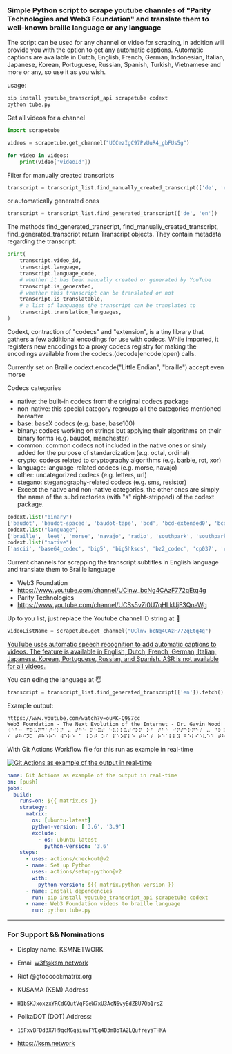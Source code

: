 ### Simple Python script to scrape youtube channles of "Parity Technologies and Web3 Foundation" and translate them to well-known braille language or any language

The script can be used for any channel or video for scraping, in addition will provide you with the option to get any automatic captions. Automatic captions are available in Dutch, English, French, German, Indonesian, Italian, Japanese, Korean, Portuguese, Russian, Spanish, Turkish, Vietnamese and more or any, so use it as you wish.

usage:
```python
pip install youtube_transcript_api scrapetube codext
python tube.py
```

Get all videos for a channel

```python
import scrapetube

videos = scrapetube.get_channel("UCCezIgC97PvUuR4_gbFUs5g")

for video in videos:
    print(video['videoId'])
```

Filter for manually created transcripts

```python
transcript = transcript_list.find_manually_created_transcript(['de', 'en'])
```
or automatically generated ones
```python
transcript = transcript_list.find_generated_transcript(['de', 'en'])
```

The methods find_generated_transcript, find_manually_created_transcript, find_generated_transcript return Transcript objects. They contain metadata regarding the transcript:
```python
print(
    transcript.video_id,
    transcript.language,
    transcript.language_code,
    # whether it has been manually created or generated by YouTube
    transcript.is_generated,
    # whether this transcript can be translated or not
    transcript.is_translatable,
    # a list of languages the transcript can be translated to
    transcript.translation_languages,
)
```

Codext, contraction of "codecs" and "extension", is a tiny library that gathers a few additional encodings for use with codecs. While imported, it registers new encodings to a proxy codecs registry for making the encodings available from the codecs.(decode|encode|open) calls.

Currently set on Braille codext.encode("Little Endian", "braille") accept even morse

Codecs categories

* native: the built-in codecs from the original codecs package
* non-native: this special category regroups all the categories mentioned hereafter
* base: baseX codecs (e.g. base, base100)
* binary: codecs working on strings but applying their algorithms on their binary forms (e.g. baudot, manchester)
* common: common codecs not included in the native ones or simly added for the purpose of standardization (e.g. octal, ordinal)
* crypto: codecs related to cryptography algorithms (e.g. barbie, rot, xor)
* language: language-related codecs (e.g. morse, navajo)
* other: uncategorized codecs (e.g. letters, url)
* stegano: steganography-related codecs (e.g. sms, resistor)
* Except the native and non-native categories, the other ones are simply the name of the subdirectories (with "s" right-stripped) of the codext package.

```python
codext.list("binary")
['baudot', 'baudot-spaced', 'baudot-tape', 'bcd', 'bcd-extended0', 'bcd-extended1', 'excess3', 'gray', 'manchester', 'manchester-inverted']
codext.list("language")
['braille', 'leet', 'morse', 'navajo', 'radio', 'southpark', 'southpark-icase', 'tom-tom']
codext.list("native")
['ascii', 'base64_codec', 'big5', 'big5hkscs', 'bz2_codec', 'cp037', 'cp273', 'cp424', 'cp437', 'cp500', 'cp775', 'cp850', 'cp852', 'cp855', 'cp857', 'cp858', 'cp860', 'cp861', 'cp862', 'cp863', ...]
```

Current channels for scrapping the transcript subtitles in English language and translate them to Braille language
* Web3 Foundation
* https://www.youtube.com/channel/UClnw_bcNg4CAzF772qEtq4g
* Parity Technologies
* https://www.youtube.com/channel/UCSs5vZi0U7qHLkUjF3QnaWg

Up to you list, just replace the Youtube channel ID string at :exploding_head:
```python
videoListName = scrapetube.get_channel("UClnw_bcNg4CAzF772qEtq4g")
```
[YouTube uses automatic speech recognition to add automatic captions to videos. The feature is available in English, Dutch, French, German, Italian, Japanese, Korean, Portuguese, Russian, and Spanish. ASR is not available for all videos.](https://support.google.com/youtube/answer/7296221?hl=en#:~:text=YouTube%20uses%20automatic%20speech%20recognition,not%20available%20for%20all%20videos.)

You can eding the language at :innocent:
```python
transcript = transcript_list.find_generated_transcript(['en']).fetch()
```
Example output:
```
https://www.youtube.com/watch?v=ouMK-Q9S7cc
Web3 Foundation - The Next Evolution of the Internet - Dr. Gavin Wood
⠺⠑⠃⠒⠀⠋⠕⠥⠝⠙⠁⠞⠊⠕⠝⠀⠤⠀⠞⠓⠑⠀⠝⠑⠭⠞⠀⠑⠧⠕⠇⠥⠞⠊⠕⠝⠀⠕⠋⠀⠞⠓⠑⠀⠊⠝⠞⠑⠗⠝⠑⠞⠀⠤⠀⠙⠗⠨⠀⠛⠁⠧⠊⠝⠀⠺⠕⠕⠙
⠊⠀⠞⠓⠊⠝⠅⠀⠞⠓⠑⠗⠑⠀⠺⠑⠗⠑⠀⠁⠀⠇⠕⠞⠀⠕⠋⠀⠏⠑⠕⠏⠇⠑⠀⠞⠓⠁⠞⠀⠗⠑⠁⠇⠇⠽⠀⠃⠑⠇⠊⠑⠧⠑⠙⠀⠞⠓⠑⠀⠊⠝⠞⠑⠗⠝⠑⠞⠀⠺⠁⠎⠀⠺⠁⠎⠀⠛⠕⠝⠝⠁⠀⠃⠑⠀⠁⠀⠞⠗⠁⠝⠎⠋⠕⠗⠍⠁⠞⠊⠧⠑⠀⠞⠑⠉⠓⠝⠕⠇⠕⠛⠽⠀⠋⠕⠗⠀⠎⠕⠉⠊⠑⠞⠽⠀⠁⠝⠙⠀⠊⠀⠞⠓⠊⠝⠅⠀⠺⠓⠁⠞⠀⠓⠁⠏⠏⠑⠝⠑⠙⠀⠺⠁⠎⠀⠞⠓⠑⠀⠊⠝⠞⠑⠗⠝⠑⠞⠀⠺⠁⠎⠀⠙⠑⠎⠊⠛⠝⠑⠙⠀⠊⠝⠀⠎⠥⠉⠓⠀⠁⠀⠺⠁⠽⠀⠞⠓⠁⠞⠀⠊⠞⠀⠁⠇⠇⠕⠺⠑⠙⠀⠊⠞⠀⠺⠁⠎⠀⠋⠇⠑⠭⠊⠃⠇⠑⠀⠊⠞⠀⠁⠇⠇⠕⠺⠑⠙⠀⠑⠭⠊⠎⠞⠊⠝⠛⠀⠎⠞⠗⠥⠉⠞⠥⠗⠑⠎⠀⠕⠋⠀⠎⠕⠉⠊⠑⠞⠽⠀⠑⠭⠊⠎⠞⠊⠝⠛⠀⠺⠁⠽⠎⠀⠕⠋⠀⠙⠕⠊⠝⠛⠀⠃⠥⠎⠊⠝⠑⠎⠎⠀⠞⠕⠀⠎⠊⠍⠏⠇⠽⠀⠍⠕⠧⠑⠀⠕⠧⠑⠗⠀⠕⠝⠞⠕⠀⠞⠓⠑⠀⠙⠊⠛⠊⠞⠁⠇⠀⠙⠕⠍⠁⠊⠝⠀⠎⠕⠀⠺⠓⠑⠝⠀⠺⠑⠀⠙⠕⠀⠃⠁⠝⠅⠊⠝⠛⠀⠕⠝⠀⠞⠓⠑⠀⠊⠝⠞⠑⠗⠝⠑⠞⠀⠺⠑⠀⠎⠞⠊⠇⠇⠀⠥⠎⠑⠀⠁⠀⠃⠁⠝⠅⠀⠺⠑⠀⠎⠞⠊⠇⠇⠀⠥⠎⠑⠀⠕⠥⠗⠀⠑⠭⠊⠎⠞⠊⠝⠛⠀⠃⠗⠊⠉⠅⠤⠁⠝⠙⠤⠍⠕⠗⠞⠁⠗⠀⠞⠗⠁⠙⠊⠞⠊⠕⠝⠁⠇⠀⠲⠴⠴⠀⠽⠑⠁⠗⠀⠕⠇⠙⠀⠃⠁⠝⠅⠊⠝⠛⠀⠕⠗⠛⠁⠝⠊⠵⠁⠞⠊⠕⠝⠀⠊⠞⠄⠎⠀⠚⠥⠎⠞⠀⠞⠓⠁⠞⠀⠺⠑⠀⠁⠉⠉⠑⠎⠎⠀⠞⠓⠑⠍⠀⠞⠓⠗⠕⠥⠛⠓⠀⠁⠀⠺⠑⠃⠀⠏⠁⠛⠑⠀⠊⠞⠀⠓⠁⠎⠝⠄⠞⠀⠗⠑⠁⠇⠇⠽⠀⠁⠇⠞⠑⠗⠑⠙⠀⠎⠕⠉⠊⠑⠞⠽⠀⠊⠞⠀⠗⠑⠁⠇⠇⠽⠀⠺⠁⠎⠝⠄⠞⠀⠞⠗⠁⠝⠎⠋⠕⠗⠍⠁⠞⠊⠧⠑⠀⠁⠝⠙⠀⠊⠀⠞⠓⠊⠝⠅⠀⠞⠓⠁⠞⠄⠎⠀⠞⠓⠁⠞⠄⠎⠀⠑⠧⠑⠗⠍⠕⠗⠑⠀⠉⠇⠑⠁⠗⠀⠺⠓⠑⠝⠀⠺⠑⠀⠺⠓⠑⠝⠀⠺⠑⠀⠞⠓⠊⠝⠅⠀⠁⠃⠕⠥⠞⠀⠋⠁⠉⠑⠃⠕⠕⠅⠀⠁⠝⠙⠀⠺⠑⠀⠞⠓⠊⠝⠅⠀⠁⠃⠕⠥⠞⠀⠛⠕⠕⠛⠇⠑⠀⠞⠓⠑⠎⠑⠀⠁⠗⠑⠀⠝⠕⠞⠀⠝⠑⠺⠀⠺⠁⠽⠎⠀⠕⠋⠀⠺⠕⠗⠅⠊⠝⠛⠀⠝⠑⠺⠀⠺⠁⠽⠎⠀⠕⠋⠀⠏⠑⠕⠏⠇⠑⠀⠺⠕⠗⠅⠊⠝⠛⠀⠞⠕⠛⠑⠞⠓⠑⠗⠀⠊⠝⠀⠗⠑⠁⠇⠊⠞⠽⠀⠞⠓⠑⠽⠄⠗⠑⠀⠞⠓⠑⠀⠎⠁⠍⠑⠀⠅⠊⠝⠙⠎⠀⠕⠋⠀⠎⠞⠗⠥⠉⠞⠥⠗⠑⠎⠀⠞⠓⠁⠞⠀⠞⠓⠑⠀⠎⠁⠍⠑⠀⠓⠊⠑⠗⠁⠗⠉⠓⠊⠉⠁⠇⠀⠕⠗⠛⠁⠝⠊⠵⠁⠞⠊⠕⠝⠎⠀⠞⠓⠁⠞⠀⠓⠁⠧⠑⠀⠞⠓⠑⠀⠎⠁⠍⠑⠀⠉⠑⠝⠞⠗⠁⠇⠊⠵⠑⠙⠀⠃⠁⠝⠅⠀⠁⠉⠉⠕⠥⠝⠞⠎⠀⠞⠓⠁⠞⠀⠓⠁⠧⠑⠀⠞⠓⠑⠀⠎⠁⠍⠑⠀⠎⠕⠗⠞⠀⠕⠋⠀⠍⠥⠇⠞⠊⠝⠁⠞⠊⠕⠝⠁⠇⠀⠎⠞⠗⠥⠉⠞⠥⠗⠑⠀⠁⠎⠀⠁⠇⠇⠀⠕⠋⠀⠞⠓⠑⠀⠧⠁⠗⠊⠕⠥⠎⠀⠕⠞⠓⠑⠗⠀⠋⠕⠗⠞⠥⠝⠑⠀⠢⠴⠴⠀⠉⠕⠗⠏⠕⠗⠁⠞⠑⠀⠉⠕⠍⠏⠁⠝⠊⠑⠎⠀⠊⠝⠀⠗⠑⠁⠇⠊⠞⠽⠀⠞⠕⠀⠉⠓⠁⠝⠛⠑⠀⠎⠕⠉⠊⠑⠞⠽⠀⠺⠑⠀⠗⠑⠁⠇⠇⠽⠀⠝⠑⠑⠙⠀⠞⠕⠀⠙⠕⠀⠎⠕⠍⠑⠞⠓⠊⠝⠛⠀⠃⠑⠞⠞⠑⠗⠀⠞⠓⠁⠝⠀⠉⠗⠑⠁⠞⠊⠝⠛⠀⠞⠑⠉⠓⠝⠕⠇⠕⠛⠊⠑⠎⠀⠞⠓⠁⠞⠀⠚⠥⠎⠞⠀⠁⠇⠇⠕⠺⠀⠥⠎⠀⠞⠕⠀⠍⠊⠗⠗⠕⠗⠀⠓⠕⠺⠀⠎⠕⠉⠊⠑⠞⠽⠀⠺⠕⠗⠅⠎⠀⠁⠝⠽⠺⠁⠽⠀⠺⠑⠀⠝⠑⠑⠙⠀⠞⠕⠀⠉⠗⠑⠁⠞⠑⠀⠞⠑⠉⠓⠝⠕⠇⠕⠛⠊⠑⠎⠀⠞⠓⠁⠞⠀⠋⠕⠗⠛⠑⠀⠝⠑⠺⠀⠺⠁⠽⠎⠀⠕⠋⠀⠃⠑⠊⠝⠛⠀⠁⠃⠇⠑⠀⠞⠕⠀⠺⠕⠗⠅⠀⠺⠊⠞⠓⠀⠑⠁⠉⠓⠀⠕⠞⠓⠑⠗⠀⠁⠝⠙⠀⠞⠓⠁⠞⠄⠎⠀⠙⠊⠋⠋⠑⠗⠑⠝⠞⠀⠞⠕⠀⠝⠑⠺⠀⠺⠁⠽⠎⠀⠕⠋⠀⠃⠑⠊⠝⠛⠀⠁⠃⠇⠑⠀⠞⠕⠀⠉⠕⠍⠍⠥⠝⠊⠉⠁⠞⠑⠀⠺⠊⠞⠓⠀⠑⠁⠉⠓⠀⠕⠞⠓⠑⠗⠀⠊⠞⠄⠎⠀⠁⠇⠎⠕⠀⠛⠕⠞⠀⠞⠕⠀⠃⠑⠀⠝⠑⠺⠀⠺⠁⠽⠎⠀⠕⠋⠀⠃⠑⠊⠝⠛⠀⠁⠃⠇⠑⠀⠞⠕⠀⠕⠗⠛⠁⠝⠊⠵⠑⠀⠁⠝⠙⠀⠞⠗⠥⠎⠞⠀⠞⠓⠁⠞⠀⠑⠁⠉⠓⠀⠕⠞⠓⠑⠗⠀⠊⠎⠀⠛⠕⠊⠝⠛⠀⠞⠕⠀⠙⠕⠀⠺⠓⠁⠞⠀⠺⠓⠁⠞⠀⠞⠓⠑⠽⠀⠝⠑⠑⠙⠀⠞⠕⠀⠙⠕⠀⠊⠝⠀⠕⠗⠙⠑⠗⠀⠞⠕⠀⠓⠁⠧⠑⠀⠎⠕⠍⠑⠀⠎⠕⠗⠞⠀⠕⠋⠀⠎⠓⠁⠗⠑⠙⠀⠉⠕⠝⠉⠇⠥⠎⠊⠕⠝⠀⠕⠗⠀⠗⠁⠍⠊⠋⠊⠉⠁⠞⠊⠕⠝⠀⠞⠕⠀⠞⠓⠑⠀⠉⠕⠕⠏⠑⠗⠁⠞⠊⠕⠝⠀⠁⠝⠙⠀⠞⠓⠁⠞⠄⠎⠀⠗⠑⠁⠇⠇⠽⠀⠁⠀⠃⠊⠛⠀⠉⠕⠍⠏⠕⠝⠑⠝⠞⠀⠕⠋⠀⠺⠑⠃⠀⠒⠀⠺⠑⠃⠀⠒⠀⠊⠎⠀⠗⠑⠁⠇⠇⠽⠀⠁⠃⠕⠥⠞⠀⠁⠇⠇⠕⠺⠊⠝⠛⠀⠏⠑⠕⠏⠇⠑⠀⠞⠕⠀⠉⠕⠍⠑⠀⠞⠕⠛⠑⠞⠓⠑⠗⠀⠁⠝⠙⠀⠉⠕⠕⠗⠙⠊⠝⠁⠞⠑⠀⠞⠓⠑⠊⠗⠀⠑⠋⠋⠕⠗⠞⠎⠀⠋⠕⠗⠀⠎⠕⠍⠑⠞⠓⠊⠝⠛⠀⠛⠗⠑⠁⠞⠑⠗⠀⠞⠓⠑⠀⠞⠓⠁⠝⠀⠞⠓⠑⠀⠎⠥⠍⠀⠕⠋⠀⠊⠞⠎⠀⠏⠁⠗⠞⠎⠀⠪⠍⠥⠎⠊⠉⠻
```

With Git Actions Workflow file for this run as example in real-time

[![Git Actions as example of the output in real-time](https://github.com/ksmnetwork/youtube-translator/actions/workflows/python-app.yml/badge.svg)](https://github.com/ksmnetwork/youtube-translator/actions/workflows/python-app.yml)

```yaml
name: Git Actions as example of the output in real-time
on: [push]
jobs:
  build:
    runs-on: ${{ matrix.os }}
    strategy:
      matrix:
        os: [ubuntu-latest]
        python-version: ['3.6', '3.9']
        exclude:
          - os: ubuntu-latest
            python-version: '3.6'
    steps:
      - uses: actions/checkout@v2
      - name: Set up Python
        uses: actions/setup-python@v2
        with:
          python-version: ${{ matrix.python-version }}
      - name: Install dependencies 
        run: pip install youtube_transcript_api scrapetube codext
      - name: Web3 Foundation videos to braille language 
        run: python tube.py
```

---
### For Support && Nominations #
* Display name. KSMNETWORK 
* Email w3f@ksm.network
* Riot @gtoocool:matrix.org

* KUSAMA (KSM) Address
* ```H1bSKJxoxzxYRCdGQutVqFGeW7xU3AcN6vyEdZBU7Qb1rsZ```

* PolkaDOT (DOT) Address:
* ```15FxvBFDd3X7H9qcMGqsiuvFYEg4D3mBoTA2LQufreysTHKA```

* https://ksm.network
